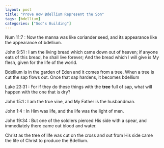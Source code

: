 ```yaml
---
layout: post
title: "Prove How Bdellium Represent the Son"
tags: [bdellium]
categories: ["God's Building"]
---
```


Num 11:7
: Now the manna was like coriander seed, and its appearance like the appearance of bdellium.

John 6:51
: I am the living bread which came down out of heaven; if anyone eats of this bread, he shall live forever;
And the bread which I will give is My flesh, given for the life of the world.

Bdellium is in the garden of Eden and it comes from a tree. When a tree is cut the sap flows out. Once that sap hardens, it becomes bdellium

Luke 23:31
: For if they do these things with the **tree** full of sap, what will happen with the one that is dry?

John 15:1
: I am the true vine, and My Father is the husbandman.

John 1:4
: In Him was life, and the life was the light of men.

John 19:34
: But one of the soldiers pierced His side with a spear, and immediately there came out blood and water.

Christ as the tree of life was cut on the cross and out from His side came the life of Christ to produce the Bdellium.
